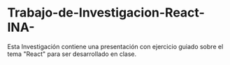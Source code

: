 # Trabajo-de-Investigacion-React-INA-
Esta Investigación  contiene una presentación con ejercicio guiado sobre el tema "React" para ser desarrollado en clase. 
